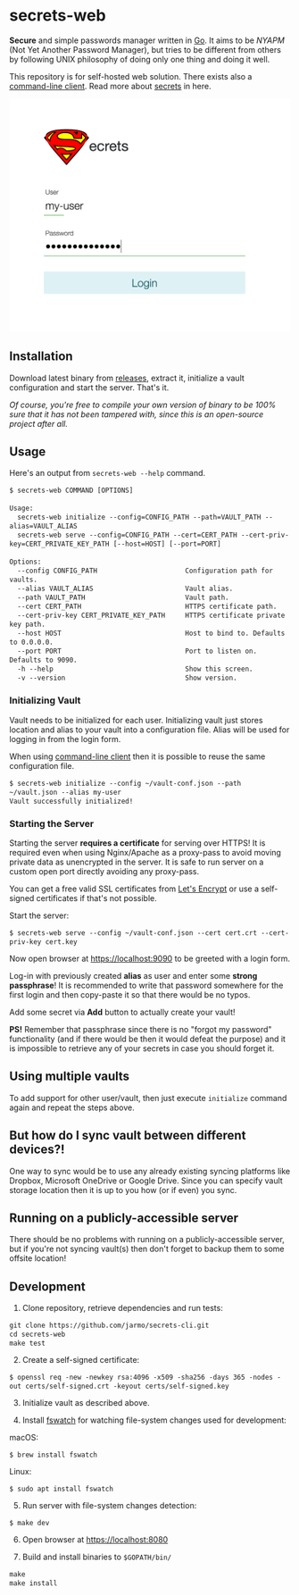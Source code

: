 # secrets-web

**Secure** and simple passwords manager written in [Go](https://golang.org/). It aims to be *NYAPM* (Not Yet Another Password Manager), but tries to be different from others by following UNIX philosophy of doing only one thing and doing it well.

This repository is for self-hosted web solution. There exists also a [command-line client](https://github.com/jarmo/secrets-cli). Read more about [secrets](https://github.com/jarmo/secrets) in here.

![screen.png](https://raw.githubusercontent.com/jarmo/secrets-web/master/assets/img/screen.png)

## Installation

Download latest binary from [releases](https://github.com/jarmo/secrets-web/releases), extract it, initialize a vault configuration and start the server. That's it.

*Of course, you're free to compile your own version of binary to be 100% sure that it has not been tampered with, since this is an open-source project after all.*

## Usage

Here's an output from `secrets-web --help` command.

```
$ secrets-web COMMAND [OPTIONS]

Usage:
  secrets-web initialize --config=CONFIG_PATH --path=VAULT_PATH --alias=VAULT_ALIAS
  secrets-web serve --config=CONFIG_PATH --cert=CERT_PATH --cert-priv-key=CERT_PRIVATE_KEY_PATH [--host=HOST] [--port=PORT]

Options:
  --config CONFIG_PATH                      Configuration path for vaults.
  --alias VAULT_ALIAS                       Vault alias.
  --path VAULT_PATH                         Vault path.
  --cert CERT_PATH                          HTTPS certificate path.
  --cert-priv-key CERT_PRIVATE_KEY_PATH     HTTPS certificate private key path.
  --host HOST                               Host to bind to. Defaults to 0.0.0.0.
  --port PORT                               Port to listen on. Defaults to 9090.
  -h --help                                 Show this screen.
  -v --version                              Show version.
```

### Initializing Vault

Vault needs to be initialized for each user. Initializing vault just stores location and alias to your vault into a configuration file. Alias will be used for logging in from the login form.

When using [command-line client](https://github.com/jarmo/secrets-cli) then it is possible to reuse the same configuration file.

```
$ secrets-web initialize --config ~/vault-conf.json --path ~/vault.json --alias my-user
Vault successfully initialized!
```

### Starting the Server

Starting the server **requires a certificate** for serving over HTTPS! It is
required even when using Nginx/Apache as a proxy-pass to avoid moving private
data as unencrypted in the server. It is safe to run server on a custom open
port directly avoiding any proxy-pass.

You can get a free valid SSL certificates from [Let's Encrypt](https://letsencrypt.org) or
use a self-signed certificates if that's not possible.

Start the server:

```
$ secrets-web serve --config ~/vault-conf.json --cert cert.crt --cert-priv-key cert.key
```

Now open browser at [https://localhost:9090](https://localhost:9090) to be greeted with a login form.

Log-in with previously created **alias** as user and enter some **strong passphrase**! It is
recommended to write that password somewhere for the first login and then
copy-paste it so that there would be no typos.

Add some secret via **Add** button to actually create your vault!

**PS!** Remember that passphrase since there is no "forgot my password"
functionality (and if there would be then it would defeat the purpose) and it
is impossible to retrieve any of your secrets in case you should forget it.

## Using multiple vaults

To add support for other user/vault, then just execute `initialize` command
again and repeat the steps above.

## But how do I sync vault between different devices?!

One way to sync would be to use any already existing syncing platforms like Dropbox, Microsoft OneDrive or Google Drive.
Since you can specify vault storage location then it is up to you how (or if even) you sync.

## Running on a publicly-accessible server

There should be no problems with running on a publicly-accessible server, but
if you're not syncing vault(s) then don't forget to backup them to some offsite
location!

## Development

1. Clone repository, retrieve dependencies and run tests:

```
git clone https://github.com/jarmo/secrets-cli.git
cd secrets-web
make test
```

2. Create a self-signed certificate:

```
$ openssl req -new -newkey rsa:4096 -x509 -sha256 -days 365 -nodes -out certs/self-signed.crt -keyout certs/self-signed.key
```

3. Initialize vault as described above.

4. Install [fswatch](https://emcrisostomo.github.io/fswatch/) for watching file-system changes used for development:

macOS:
```
$ brew install fswatch
```

Linux:

```
$ sudo apt install fswatch
```

5. Run server with file-system changes detection:

```
$ make dev
```

6. Open browser at [https://localhost:8080](https://localhost:8080)

7. Build and install binaries to `$GOPATH/bin/`

```
make
make install
```
